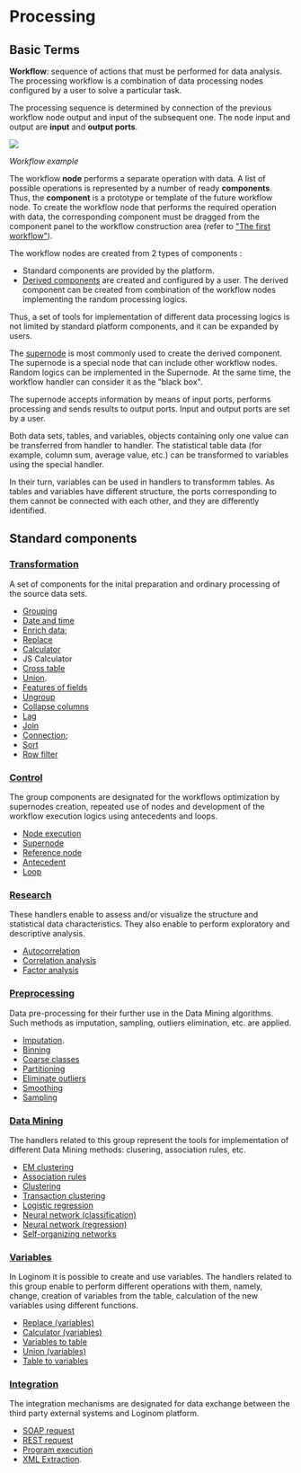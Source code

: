 # Processing

## Basic Terms

**Workflow**: sequence of actions that must be performed for data analysis. The processing workflow is a combination of data processing nodes configured by a user to solve a particular task.

The processing sequence is determined by connection of the previous workflow node output and input of the subsequent one. The node input and output are **input** and **output ports**.

![](../quick-start/readme-1.png)

*Workflow example*

The workflow **node** performs a separate operation with data. A list of possible operations is represented by a number of ready **components**. Thus, the **component** is a prototype or template of the future workflow node. To create the workflow node that performs the required operation with data, the corresponding component must be dragged from the component panel to the workflow construction area (refer to ["The first workflow"](../quick-start/first-scenario.md)).

The workflow nodes are created from 2 types of components :

* Standard components are provided by the platform.
* [Derived components](../scenario/derived-component.md) are created and configured by a user. The derived component can be created from combination of the workflow nodes implementing the random processing logics.

Thus, a set of tools for implementation of different data processing logics is not limited by standard platform components, and it can be expanded by users.

The [supernode](./control/submodel.md) is most commonly used to create the derived component. The supernode is a special node that can include other workflow nodes. Random logics can be implemented in the Supernode. At the same time, the workflow handler can consider it as the "black box".

The supernode accepts information by means of input ports, performs processing and sends results to output ports. Input and output ports are set by a user.

Both data sets, tables, and variables, objects containing only one value can be transferred from handler to handler. The statistical table data (for example, column sum, average value, etc.) can be transformed to variables using the special handler.

In their turn, variables can be used in handlers to transformm tables. As tables and variables have different structure, the ports corresponding to them cannot be connected with each other, and they are differently identified.

## Standard components

### [Transformation](./transformation/README.md)

A set of components for the inital preparation and ordinary processing of the source data sets.

* [Grouping](./transformation/grouping.md)
* [Date and time](./transformation/trans-datatime/README.md)
* [Enrich data](./transformation/supplementation.md);
* [Replace](./transformation/substitution/README.md)
* [Calculator](./transformation/calc/README.md)
* JS Calculator
* [Cross table](./transformation/cross-table.md)
* [Union](./transformation/union.md).
* [Features of fields](./transformation/fields-parameters.md)
* [Ungroup](./transformation/ungrouping.md)
* [Collapse columns](./transformation/rollup-columns.md)
* [Lag](./transformation/sliding-window.md)
* [Join](./transformation/join/README.md)
* [Connection](./transformation/addition.md);
* [Sort](./transformation/sorting.md)
* [Row filter](./transformation/row-filter/README.md)

### [Control](./control/README.md)

The group components are designated for the workflows optimization by supernodes creation, repeated use of nodes and development of the workflow execution logics using antecedents and loops.

* [Node execution](./control/execute-node.md)
* [Supernode](./control/submodel.md)
* [Reference node](./control/unit-link.md)
* [Antecedent](./control/condition.md)
* [Loop](./control/cycle.md)

### [Research](./scrutiny/README.md)

These handlers enable to assess and/or visualize the structure and statistical data characteristics. They also enable to perform exploratory and descriptive analysis.

* [Autocorrelation](./scrutiny/autocorrelation.md)
* [Correlation analysis](./scrutiny/correlation-analysis.md)
* [Factor analysis](./scrutiny/factor-analysis.md)

### [Preprocessing](./preprocessing/README.md)

Data pre-processing for their further use in the Data Mining algorithms. Such methods as imputation, sampling, outliers elimination, etc. are applied.

* [Imputation](./preprocessing/filling-omissions.md).
* [Binning](./preprocessing/quantization.md)
* [Coarse classes](./preprocessing/fine-classes.md)
* [Partitioning](./preprocessing/separating-to-multiplicity.md)
* [Eliminate outliers](./preprocessing/editing-of-emissions.md)
* [Smoothing](./preprocessing/smoothing.md)
* [Sampling](./preprocessing/sampling.md)

### [Data Mining](./datamining/README.md)

The handlers related to this group represent the tools for implementation of different Data Mining methods: clusering, association rules, etc.

* [EM clustering](./datamining/em-clustering.md)
* [Association rules](./datamining/associative-rules.md)
* [Clustering](./datamining/clustering.md)
* [Transaction clustering](./datamining/clustering-transactions.md)
* [Logistic regression](./datamining/logistic-regression/README.md)
* [Neural network (classification)](./datamining/neural-network-classification.md)
* [Neural network (regression)](./datamining/neural-network-regression.md)
* [Self-organizing networks](./datamining/self-organizing-network.md)

### [Variables](./variables/README.md)

In Loginom it is possible to create and use variables. The handlers related to this group enable to perform different operations with them, namely, change, creation of variables from the table, calculation of the new variables using different functions.

* [Replace (variables)](./variables/variables-replace.md)
* [Calculator (variables)](./variables/variables-calc.md)
* [Variables to table](./variables/variables-to-table.md)
* [Union (variables)](./variables/variables-union.md)
* [Table to variables](./variables/variables-from-table.md)

### [Integration](./integration/README.md)

The integration mechanisms are designated for data exchange between the third party external systems and Loginom platform.

* [SOAP request](./integration/soap-request.md)
* [REST request](./integration/rest-request.md)
* [Program execution](./integration/exec-program.md)
* [XML Extraction](./integration/extracting-xml.md).
